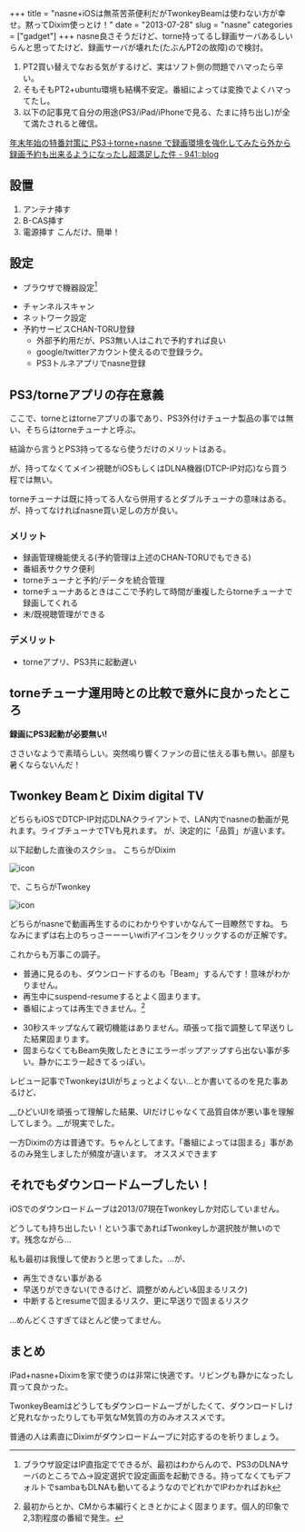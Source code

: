 +++
title = "nasne+iOSは無茶苦茶便利だがTwonkeyBeamは使わない方が幸せ。黙ってDixim使っとけ！"
date = "2013-07-28"
slug = "nasne"
categories = ["gadget"]
+++
nasne良さそうだけど、torne持ってるし録画サーバあるしいらんと思ってたけど、録画サーバが壊れた(たぶんPT2の故障)ので検討。

1. PT2買い替えでなおる気がするけど、実はソフト側の問題でハマったら辛い。
1. そもそもPT2+ubuntu環境も結構不安定。番組によっては変換でよくハマってたし。
1. 以下の記事見て自分の用途(PS3/iPad/iPhoneで見る、たまに持ち出し)が全て満たされると確信。

[年末年始の特番対策に PS3＋torne+nasne で録画環境を強化してみたら外から録画予約も出来るようになったし超満足した件 - 941::blog](http://blog.kushii.net/archives/1803070.html)

## 設置
1. アンテナ挿す
1. B-CAS挿す
1. 電源挿す
こんだけ、簡単！

## 設定
- ブラウザで機器設定[^setting-by-browser]
[^setting-by-browser]:ブラウザ設定はIP直指定でできるが、最初はわからんので、PS3のDLNAサーバのところで△→設定選択で設定画面を起動できる。持ってなくてもデフォルトでsambaもDLNAも動いてるようなのでどれかでIPわかればおk
  - チャンネルスキャン
  - ネットワーク設定
  - 予約サービスCHAN-TORU登録
    - 外部予約用だが、PS3無い人はこれで予約すれば良い
    - google/twitterアカウント使えるので登録ラク。
    - PS3トルネアプリでnasne登録


## PS3/torneアプリの存在意義
ここで、torneとはtorneアプリの事であり、PS3外付けチューナ製品の事では無い、そちらはtorneチューナと呼ぶ。

結論から言うとPS3持ってるなら使うだけのメリットはある。

が、持ってなくてメイン視聴がiOSもしくはDLNA機器(DTCP-IP対応)なら買う程では無い。

torneチューナは既に持ってる人なら併用するとダブルチューナの意味はある。が、持ってなければnasne買い足しの方が良い。

### メリット
- 録画管理機能使える(予約管理は上述のCHAN-TORUでもできる)
- 番組表サクサク便利
- torneチューナと予約/データを統合管理
- torneチューナあるときはここで予約して時間が重複したらtorneチューナで録画してくれる
- 未/既視聴管理ができる


### デメリット
- torneアプリ、PS3共に起動遅い

## torneチューナ運用時との比較で意外に良かったところ
__録画にPS3起動が必要無い!__

ささいなようで素晴らしい。突然鳴り響くファンの音に怯える事も無い。部屋も暑くならないんだ！

## Twonkey Beamと Dixim digital TV
どちらもiOSでDTCP-IP対応DLNAクライアントで、LAN内でnasneの動画が見れます。ライブチューナでTVも見れます。
が、決定的に「品質」が違います。

以下起動した直後のスクショ。
こちらがDixim


![icon](/images/nasne/dixim.jpg)

で、こちらがTwonkey


![icon](/images/nasne/twonkey.jpg)

どちらがnasneで動画再生するのにわかりやすいかなんて一目瞭然ですね。
ちなみにまずは右上のちっさーーーいwifiアイコンをクリックするのが正解です。

これからも万事この調子。

- 普通に見るのも、ダウンロードするのも「Beam」するんです！意味がわかりません。
- 再生中にsuspend-resumeするとよく固まります。
- 番組によっては再生できません。[^error-play]
[^error-play]: 最初からとか、CMから本編行くときとかによく固まります。個人的印象で2,3割程度の番組で発生。
- 30秒スキップなんて親切機能はありません。頑張って指で調整して早送りした結果固まります。
- 固まらなくてもBeam失敗したときにエラーポップアップすら出ない事が多い。静かにエラー起きてるっぽい。

レビュー記事でTwonkeyはUIがちょっとよくない…とか書いてるのを見た事あるけど、

__ひどいUIを頑張って理解した結果、UIだけじゃなくて品質自体が悪い事を理解してしまう。__が現実でした。

一方Diximの方は普通です。ちゃんとしてます。「番組によっては固まる」事があるのみ発生しましたが頻度が違います。
オススメできます

## それでもダウンロードムーブしたい！
iOSでのダウンロードムーブは2013/07現在Twonkeyしか対応していません。

どうしても持ち出したい！という事であればTwonkeyしか選択肢が無いのです。残念ながら…

私も最初は我慢して使おうと思ってました。…が、

- 再生できない事がある
- 早送りができない(できるけど、調整がめんどい&固まるリスク)
- 中断するとresumeで固まるリスク、更に早送りで固まるリスク

…めんどくさすぎてほとんど使ってません。

## まとめ

iPad+nasne+Diximを家で使うのは非常に快適です。リビングも静かになったし買って良かった。

TwonkeyBeamはどうしてもダウンロードムーブがしたくて、ダウンロードしけど見れなかったりしても平気なM気質の方のみオススメです。

普通の人は素直にDiximがダウンロードムーブに対応するのを祈りましょう。

